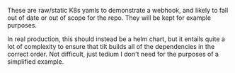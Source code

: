 These are raw/static K8s yamls to demonstrate a webhook, and
likely to fall out of date or out of scope for the repo. They
will be kept for example purposes.

In real production, this should instead be a helm chart,
but it entails quite a lot of complexity to ensure that tilt
builds all of the dependencies in the correct order. Not difficult,
just tedium I don't need for the purposes of a simplified example.
